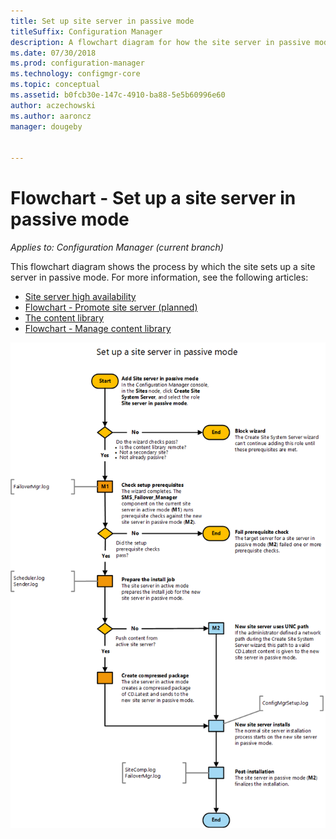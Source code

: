 ```yaml
---
title: Set up site server in passive mode
titleSuffix: Configuration Manager
description: A flowchart diagram for how the site server in passive mode is set up in Configuration Manager.
ms.date: 07/30/2018
ms.prod: configuration-manager
ms.technology: configmgr-core
ms.topic: conceptual
ms.assetid: b0fcb30e-147c-4910-ba88-5e5b60996e60
author: aczechowski
ms.author: aaroncz
manager: dougeby


---
```


# Flowchart - Set up a site server in passive mode

*Applies to: Configuration Manager (current branch)*

This flowchart diagram shows the process by which the site sets up a site server in passive mode. For more information, see the following articles:  
- [Site server high availability](site-server-high-availability.md)
- [Flowchart - Promote site server (planned)](promote-site-server-flowchart.md)
- [The content library](../../../plan-design/hierarchy/the-content-library.md)
- [Flowchart - Manage content library](../../../plan-design/hierarchy/manage-content-library-flowchart.md)


![Flowchart diagram to set up a site server in passive mode](media/passive-site-server-setup.png)
